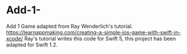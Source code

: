 # Add-1-
Add 1 Game adapted from Ray Wenderlich's tutorial.
https://learnappmaking.com/creating-a-simple-ios-game-with-swift-in-xcode/
Ray's tutorial writes this code for Swift 5, this project has been adapted for Swift 1.2.
